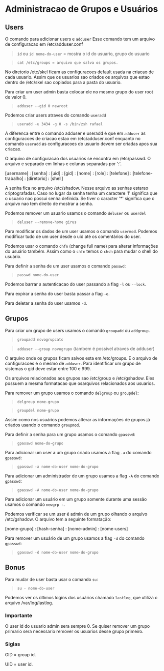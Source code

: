 # Administracao de Grupos e Usuários

## Users

O comando para adicionar users e ```adduser```
Esse comando tem um arquivo de configuracao em /etc/adduser.conf

> ```id``` ou ```id nome-do-user``` = mostra o id do usuario, grupo do usuario 

> ```cat /etc/groups = arquivo que salva os grupos.```

No diretorio /etc/skel ficam as configuracoes default usada na criacao de cada usuario. Assim que os usuarios sao criados os arquivos
que estao dentro de /etc/skel sao copiados para a pasta do usuario.

Para criar um user admin basta colocar ele no mesmo grupo do user root de valor 0.

> ```adduser --gid 0 newroot```

Podemos criar users atraves do comando `useradd`

> ```useradd -u 3434 -g 0 -s /bin/zsh rafael```

A diferenca entre o comando adduser e useradd é que em `adduser` as configuracoes de criacao estao em /etc/adduser.conf enquanto
no comando `useradd` as configuracoes do usuario devem ser criadas apos sua criacao.

O arquivo de configuracao dos usuarios se encontra em /etc/passwd. O arquivo e separado em linhas e colunas separadas por ':'.

[username] : [senha] : [uid] : [gid] : [nome] : [role] : [telefone] : [telefone-trabalho] : [diretorio] : [shell]

A senha fica no arquivo /etc/shadow. Nesse arquivo as senhas estarao criptografadas. Caso no lugar da senha tenha um caractere '!' significa que o usuario nao possui senha definida. Se tiver o caracter '\*' significa que o arquivo nao tem direito de mostrar a senha.

Podemos remover um usuario usamos o comando `deluser` ou `userdel`

> ```deluser --remove-home girus```

Para modificar os dados de um user usamos o comando `usermod`. Podemos modificar tudo de um user desde o uid até os comentários do user.

Podemos usar o comando `chfn` (change full name) para alterar informações do usuário também. Assim como o `chfn` temos o `chsh` para mudar o shell do usuário.

Para definir a senha de um user usamos o comando `passwd`:

> ```passwd nome-do-user```

Podemos barrar a autenticacao do user passando a flag `-l` ou `--lock`.

Para expirar a senha do user basta passar a flag `-e`.

Para deletar a senha do user usamos `-d`.


## Grupos

Para criar um grupo de users usamos o comando `groupadd` ou `addgroup`.

> ```groupadd novogrupcato```

> ```adduser --group novogrupo``` (tambem é possivel atraves de adduser) 

O arquivo onde os grupos ficam salvos esta em /etc/groups. E o arquivo de configuracoes é o mesmo de `adduser`.
Para identificar um grupo de sistemas o gid deve estar entre 100 e 999.

Os arquivos relacionados aos grupos sao /etc/group e /etc/gshadow. Eles possuem a mesma formatacao que osarquivos relacionados aos usuarios.

Para remover um grupo usamos o comando `delgroup` ou `groupdel`:

> ```delgroup nome-grupo```

> ```groupdel nome-grupo```

Assim como nos usuários podemos alterar as informações de grupos já criados usando o comando `groupmod`.

Para definir a senha para um grupo usamos o comando `gpasswd`:

> ```gpasswd nome-do-grupo```

Para adicionar um user a um grupo criado usamos a flag `-a` do comando `gpasswd`:

> ```gpasswd -a nome-do-user nome-do-grupo```

Para adicionar um administrador de um grupo usamos a flag `-A` do comando `gpasswd`:

> ```gpasswd -A nome-do-user nome-do-grupo```

Para adicionar um usuário em um grupo somente durante uma sessão usamos o comando `newgrp -`.

Podemos verificar se um user é admin de um grupo olhando o arquivo /etc/gshadow. O arquivo tem a seguinte formatação:

[nome-grupo] : [hash-senha] : [nome-admin] : [nome-users]

Para remover um usuário de um grupo usamos a flag `-d` do comando `gpasswd`:

> ```gpasswd -d nome-do-user nome-do-grupo```


## Bonus

Para mudar de user basta usar o comando `su`:

> ```su - nome-do-user```

Podemos ver os últimos logins dos usuários chamado `lastlog`, que utiliza o arquivo /var/log/lastlog.

### Importante
O user id do usuario admin sera sempre 0.
Se quiser remover um grupo primario sera necessario remover os usuarios desse grupo primeiro.


### Siglas
GID = group id.

UID = user id.
